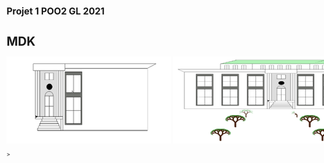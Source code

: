 ## Projet 1 POO2 GL 2021
<h1>MDK</h1>
<body>
        <div>
        <div>
            <MARQUEE scrollamount="6" width="800" height="300" behavior="alternate">
                <IMG src="c0.PNG" width="500" height="200">
                <IMG src="c1.PNG" width="500" height="200">
                <IMG src="c2.PNG" width="500" height="200">
                <IMG src="c3.PNG" width="500" height="200">
                <IMG src="c4.PNG" width="500" height="200">
                <IMG src="c5.PNG" width="500" height="200">
                <IMG src="c6.PNG" width="500" height="200">
                
            </MARQUEE>
           
        </div>
    </div>
                        
                        <a href="https://github.com/ghost8399/Projet-1-POO-2-GL-2021/tree/main/pdf"> Voir mes documentations</a>
                        <a href="https://github.com/ghost8399/Projet-1-POO-2-GL-2021/tree/main/code_src"> Code source du projet</a>
      
    </body>
